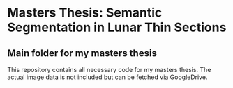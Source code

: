 # Masters Thesis: Semantic Segmentation in Lunar Thin Sections

## Main folder for my masters thesis

This repository contains all necessary code for my masters thesis. The actual image data is not included but can be fetched via GoogleDrive.



